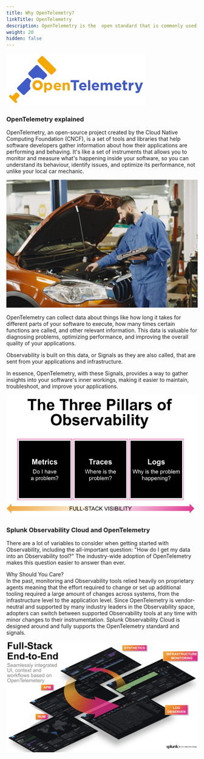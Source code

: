 ```yaml
---
title: Why OpenTelemetry?
linkTitle: OpenTelemetry
description: OpenTelemetry is the  open standard that is commonly used to provide the signals that are used by Splunk Observability Cloud - Metric, Traces & Logs
weight: 20
hidden: false
---
```


![OpenTelemetry](../20-opentelemetry/images/otel.png)

### OpenTelemetry explained

OpenTelemetry, an open-source project created by the Cloud Native Computing Foundation (CNCF), is a set of tools and libraries that help software developers gather information about how their applications are performing and behaving. It's like a set of instruments that allows you to monitor and measure what's happening inside your software, so you can understand its behaviour, identify issues, and optimize its performance, not unlike your local car mechanic.

![diagnostics](../20-opentelemetry/images/pexels-gustavo-fring-6870313.jpg?width=30vw)

OpenTelemetry can collect data about things like how long it takes for different parts of your software to execute, how many times certain functions are called, and other relevant information. This data is valuable for diagnosing problems, optimizing performance, and improving the overall quality of your applications.

Observability is built on this data, or Signals as they are also called, that are sent from your applications and infrastructure.

In essence, OpenTelemetry, with these Signals, provides a way to gather insights into your software's inner workings, making it easier to maintain, troubleshoot, and improve your applications.

![three pillars](../20-opentelemetry/images/tree-pillars.png?width=30vw)

### Splunk Observability Cloud and OpenTelemetry

There are a lot of variables to consider when getting started with Observability, including the all-important question: "How do I get my data into an Observability tool?" The industry-wide adoption of OpenTelemetry makes this question easier to answer than ever.

Why Should You Care?  
In the past, monitoring and Observability tools relied heavily on proprietary agents meaning that the effort required to change or set up additional tooling required a large amount of changes across systems, from the infrastructure level to the application level. Since OpenTelemetry is vendor-neutral and supported by many industry leaders in the Observability space, adopters can switch between supported Observability tools at any time with minor changes to their instrumentation.  Splunk Observability Cloud is designed around and fully supports the OpenTelemetry standard and signals.

![full stack Splunk](../20-opentelemetry/images/splunk-full-stack.png?width=30vw)
